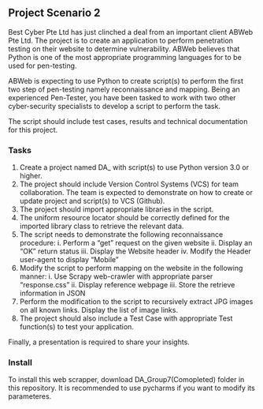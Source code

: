 ## Project Scenario 2 

Best Cyber Pte Ltd has just clinched a deal from an important client ABWeb Pte Ltd. The project is to create an application to perform penetration testing on their website to determine vulnerability. ABWeb believes that Python is one of the most appropriate programming languages for to be used for pen-testing. 

ABWeb is expecting to use Python to create script(s) to perform the first two step of pen-testing namely reconnaissance and mapping. Being an experienced Pen-Tester, you have been tasked to work with two other cyber-security specialists to develop a script to perform the task. 

The script should include test cases, results and technical documentation for this project. 

### Tasks 

  1. Create a project named DA_<Group Name> with script(s) to use Python version 3.0 or higher.
  2. The project should include Version Control Systems (VCS) for team collaboration. The team is expected to demonstrate on how to create or update project and script(s) to VCS (Github). 
  3. The project should import appropriate libraries in the script. 
  4. The uniform resource locator should be correctly defined for the imported library class to retrieve the relevant data.  
  5. The script needs to demonstrate the following reconnaissance procedure: 
    i.  Perform a “get” request on the given website 
    ii.  Display an “OK” return status 
    iii.  Display the Website header 
    iv.  Modify the Header user-agent to display “Mobile” 
  6. Modify the script to perform mapping on the website in the following manner: 
    i.  Use Scrapy web-crawler with appropriate parser “response.css” 
    ii.  Display reference webpage 
    iii.  Store the retrieve information in JSON 
  7. Perform the modification to the script to recursively extract JPG images on all known links. Display the list of image links. 
  8. The project should also include a Test Case with appropriate Test function(s) to test your application.  

  Finally, a presentation is required to share your insights.

  ### Install
To install this web scrapper, download DA_Group7(Comopleted) folder in this repository. It is recommended to use pycharms if you want to modify its parameteres.
